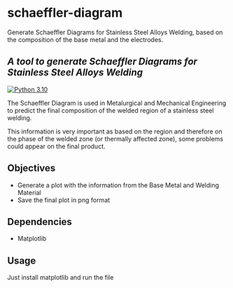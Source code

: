 # schaeffler-diagram
Generate Schaeffler Diagrams for Stainless Steel Alloys Welding, based on the composition of the base metal and the electrodes.

## _A tool to generate Schaeffler Diagrams for Stainless Steel Alloys Welding_
[![Python 3.10](https://img.shields.io/badge/python-3.10-blue.svg)](https://www.python.org/downloads/release/python-3100/)

The Schaeffler Diagram is used in Metalurgical and Mechanical Engineering to predict the final composition of the welded region of a stainless steel welding.

This information is very important as based on the region and therefore on the phase of the welded zone (or thermally affected zone), some problems could appear on the final product.

## Objectives

* Generate a plot with the information from the Base Metal and Welding Material
* Save the final plot in png format

## Dependencies

* Matplotlib

## Usage

Just install matplotlib and run the file
